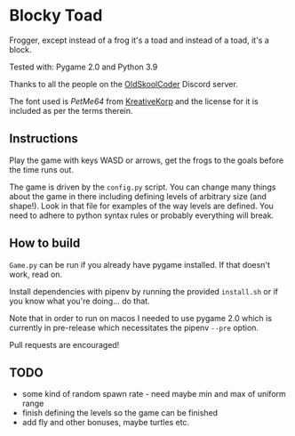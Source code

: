 # Blocky Toad

Frogger, except instead of a frog it's a toad and instead of a toad, it's a block. 

Tested with: Pygame 2.0 and Python 3.9

Thanks to all the people on the [OldSkoolCoder](https://github.com/oldskoolcoder/) 
Discord server.

The font used is _PetMe64_ from 
[KreativeKorp](https://www.kreativekorp.com/software/fonts/c64.shtml) 
and the license for it is included as per the terms therein. 

## Instructions

Play the game with keys WASD or arrows, get the frogs to the goals before the time
runs out.

The game is driven by the `config.py` script. You can change many things about the
game in there including defining levels of arbitrary size (and shape!). Look in that
file for examples of the way levels are defined. You need to adhere to python syntax
rules or probably everything will break. 

## How to build

`Game.py` can be run if you already have pygame installed. If that doesn't work, 
read on. 

Install dependencies with pipenv by running the provided `install.sh` or if you 
know what you're doing... do that.

Note that in order to run on macos I needed to use pygame 2.0 which is currently
in pre-release which necessitates the pipenv `--pre` option.

Pull requests are encouraged!

## TODO 

* some kind of random spawn rate - need maybe min and max of uniform range
* finish defining the levels so the game can be finished
* add fly and other bonuses, maybe turtles etc.
